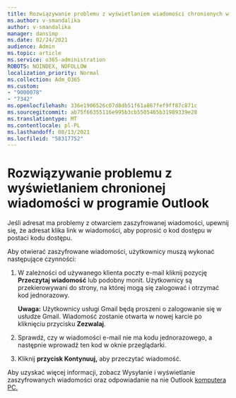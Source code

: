 ```yaml
---
title: Rozwiązywanie problemu z wyświetlaniem wiadomości chronionych w programie Outlook
ms.author: v-smandalika
author: v-smandalika
manager: dansimp
ms.date: 02/24/2021
audience: Admin
ms.topic: article
ms.service: o365-administration
ROBOTS: NOINDEX, NOFOLLOW
localization_priority: Normal
ms.collection: Adm_O365
ms.custom:
- "9000078"
- "7342"
ms.openlocfilehash: 336e1906526c07d8db51f61a867fef9ff87c871c
ms.sourcegitcommit: ab75f66355116e995b3cb5505465b31989339e28
ms.translationtype: MT
ms.contentlocale: pl-PL
ms.lasthandoff: 08/13/2021
ms.locfileid: "58317752"
---
```

# <a name="fix-problem-of-viewing-protected-message-in-outlook"></a>Rozwiązywanie problemu z wyświetlaniem chronionej wiadomości w programie Outlook

Jeśli adresat ma problemy z otwarciem zaszyfrowanej wiadomości, upewnij się, że adresat klika link w wiadomości, aby poprosić o kod dostępu w postaci kodu dostępu.

Aby otwierać zaszyfrowane wiadomości, użytkownicy muszą wykonać następujące czynności:

1. W zależności od używanego klienta poczty e-mail kliknij pozycję **Przeczytaj wiadomość** lub podobny monit. Użytkownicy są przekierowywani do strony, na której mogą się zalogować i otrzymać kod jednorazowy.

    **Uwaga:** Użytkownicy usługi Gmail będą proszeni o zalogowanie się w usłudze Gmail. Wiadomość zostanie otwarta w nowej karcie po kliknięciu przycisku **Zezwalaj**.

2. Sprawdź, czy w wiadomości e-mail nie ma kodu jednorazowego, a następnie wprowadź ten kod w oknie przeglądarki.

3. Kliknij **przycisk Kontynuuj,** aby przeczytać wiadomość.

Aby uzyskać więcej informacji, zobacz Wysyłanie i wyświetlanie zaszyfrowanych wiadomości oraz odpowiadanie na nie Outlook [komputera PC.](https://support.microsoft.com/topic/send-view-and-reply-to-encrypted-messages-in-outlook-for-pc-eaa43495-9bbb-4fca-922a-df90dee51980)


